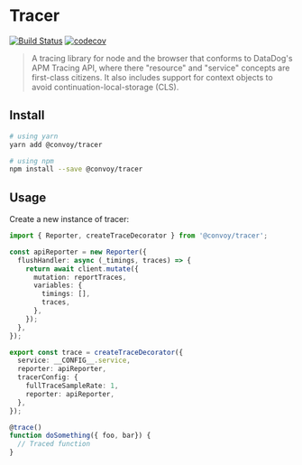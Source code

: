 # Tracer

[![Build Status](https://img.shields.io/circleci/project/github/convoyinc/tracer/master.svg)](https://circleci.com/gh/convoyinc/workflows/tracer)
[![codecov](https://codecov.io/gh/convoyinc/tracer/branch/master/graph/badge.svg)](https://codecov.io/gh/convoyinc/tracer)

> A tracing library for node and the browser that conforms to DataDog's APM Tracing API,
> where there "resource" and "service" concepts are first-class citizens. It also includes
> support for context objects to avoid continuation-local-storage (CLS).

## Install

```sh
# using yarn
yarn add @convoy/tracer

# using npm
npm install --save @convoy/tracer
```

## Usage

Create a new instance of tracer:

```ts
import { Reporter, createTraceDecorator } from '@convoy/tracer';

const apiReporter = new Reporter({
  flushHandler: async (_timings, traces) => {
    return await client.mutate({
      mutation: reportTraces,
      variables: {
        timings: [],
        traces,
      },
    });
  },
});

export const trace = createTraceDecorator({
  service: __CONFIG__.service,
  reporter: apiReporter,
  tracerConfig: {
    fullTraceSampleRate: 1,
    reporter: apiReporter,
  },
});

@trace()
function doSomething({ foo, bar}) {
  // Traced function
}

```
